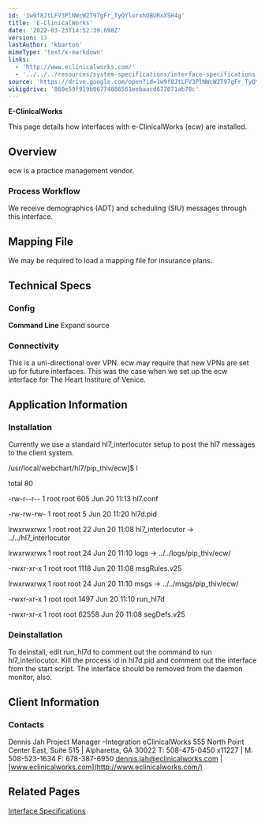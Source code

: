 ```yaml
---
id: '1w9f8JtLFV3PlNWcW2T97gFr_TyQYlorxhOBURxXSH4g'
title: 'E-ClinicalWorks'
date: '2022-03-23T14:52:39.698Z'
version: 13
lastAuthor: 'kbarton'
mimeType: 'text/x-markdown'
links:
  - 'http://www.eclinicalworks.com/'
  - '../../../resources/system-specifications/interface-specifications.md'
source: 'https://drive.google.com/open?id=1w9f8JtLFV3PlNWcW2T97gFr_TyQYlorxhOBURxXSH4g'
wikigdrive: '860e59f919b06774886561eebaacd677071ab78c'
---
```

**E-ClinicalWorks**

This page details how interfaces with e-ClinicalWorks (ecw) are installed.

## Overview

ecw is a practice management vendor.

### Process Workflow

We receive demographics (ADT) and scheduling (SIU) messages through this interface.

## Mapping File

We may be required to load a mapping file for insurance plans.

## Technical Specs

### Config

**Command Line**  Expand source

<profile name="COMMAND_LINE">

<item name="x" value="3" />

<item name="D" value="1" />

<item name="r" value="0" />

</profile>

<profile name="TRANSLATE">

<item name="DOC_TYPES" value="0" />

<item name="DOC_LOCATIONS" value="0" />

<item name="APT_TYPES" value="1" />

<item name="APT_ROOMS" value="0" />

<item name="APT_LOCATIONS" value="1" />

<item name="PAT_ETHNICITY" value="1" />

<item name="PAT_RACE" value="1" />

<item name="OBS_CODE" value="0" />

<item name="ENC_SERV_CODES" value="0" />

<item name="ENC_LOCATIONS" value="0" />

<item name="PATIENT_LOCATIONS" value="0" />

<item name="INS_COMPANY_NAME" value="0" />

<item name="ENC_TYPES" value="1" />

</profile>

<profile name="INTERFACE">

<item name="MASTER" value="1" />

<item name="NAME" value="eCW" />

<item name="RULES_EXT" value=".v25" />

<item name="PID_FILE" value="./hl7d.pid" />

<item name="FORMAT_XTN_USE_PHONE2" value="1" />

<item name="TXA_FIGURE_SERVICE_DATE_OUT" value="0" />

<item name="XCN_REMOVE_LT_ALPHA_FROM_XID" value="0" />

<item name="USE_ACCOUNT_NUMBER_FROM_PID" value="0" />

</profile>

<profile name="HACKS">

<item name="NEURO_HACK" value="1" />

<item name="EXPERIOR_SCHEDULING_HACK" value="1" />

</profile>

<profile name="SCHEDULING">

<item name="NO_ENCOUNTERS" value="1" />

<item name="GET_COMMENTS_FROM_SCH" value="1" />

</profile>

<profile name="INTERNAL_PMR">

<item name="PARTITION" value="ECW" />

<item name="FEILD" value="4" />

<item name="TRIM_LEADING_ALPHA" value="0" />

<item name="ADD_LEADING_ZEROS" value="0" />

<item name="ADD_TRAILING_ZEROS" value="0" />

</profile>

<profile name="EXTERNAL_PMR">

<item name="PARTITION" value="MR" />

<item name="FEILD" value="2" />

<item name="TRIM_LEADING_ALPHA" value="1" />

<item name="TRIM_LEADING_ZEROS" value="0" />

<item name="ADD_LEADING_ZEROS" value="0" />

<item name="ADD_TRAILING_ZEROS" value="0" />

</profile>

<profile name="ATTENDING_USER">

<item name="PROCESS" value="1" />

<item name="DEPT" value="Physicians" />

<item name="STATUS" value="2" />

<item name="PASSWD" value="" />

<item name="OPTIONS" value="5" />

</profile>

<profile name="ADMITTING_USER">

<item name="DEPT" value="Physicians" />

<item name="STATUS" value="2" />

<item name="PASSWD" value="" />

<item name="OPTIONS" value="4" />

</profile>

<profile name="SCHEDULED_USER">

<item name="DEPT" value="Physicians" />

<item name="STATUS" value="2" />

<item name="PASSWD" value="" />

<item name="OPTIONS" value="4" />

</profile>

<profile name="REFERRING_USER">

<item name="PROCESS" value="1" />

<item name="DEPT" value="Referring Physicians" />

<item name="STATUS" value="2" />

<item name="PASSWD" value="" />

<item name="OPTIONS" value="5" />

</profile>

<profile name="FAMILY_USER">

<item name="PROCESS" value="0" />

<item name="DEPT" value="Referring Physicians" />

<item name="STATUS" value="2" />

<item name="PASSWD" value="" />

<item name="OPTIONS" value="5" />

</profile>

<profile name="ORIGINATOR_USER">

<item name="PROCESS" value="1" />

<item name="DEPT" value="Physicians" />

<item name="STATUS" value="2" />

<item name="PASSWD" value="" />

<item name="OPTIONS" value="0" />

</profile>

</interface>

### Connectivity

This is a uni-directional over VPN. ecw may require that new VPNs are set up for future interfaces. This was the case when we set up the ecw interface for The Heart Institure of Venice.

## Application Information

### Installation

Currently we use a standard hl7_interlocutor setup to post the hl7 messages to the client system.

/usr/local/webchart/hl7/pip_thiv/ecw]$ l

total 80

-rw-r--r-- 1 root root   605 Jun 20 11:13 hl7.conf

-rw-rw-rw- 1 root root 	5 Jun 20 11:20 hl7d.pid

lrwxrwxrwx 1 root root	22 Jun 20 11:08 hl7_interlocutor -> ../../hl7_interlocutor

lrwxrwxrwx 1 root root	24 Jun 20 11:10 logs -> ../../logs/pip_thiv/ecw/

-rwxr-xr-x 1 root root  1118 Jun 20 11:08 msgRules.v25

lrwxrwxrwx 1 root root	24 Jun 20 11:10 msgs -> ../../msgs/pip_thiv/ecw/

-rwxr-xr-x 1 root root  1497 Jun 20 11:10 run_hl7d

-rwxr-xr-x 1 root root 62558 Jun 20 11:08 segDefs.v25

### Deinstallation

To deinstall, edit run_hl7d to comment out the command to run hl7_interlocutor. Kill the process id in hl7d.pid and comment out the interface from the start script. The interface should be removed from the daemon monitor, also.

## Client Information

### Contacts

Dennis Jah Project Manager –Integration eClinicalWorks 555 North Point Center East, Suite 515 | Alpharetta, GA 30022 T: 508-475-0450 x11227 | M: 508-523-1634 F: 678-387-6950 dennis.jah@eclinicalworks.com |[ ](http://www.eclinicalworks.com/)[www.eclinicalworks.com](http://www.eclinicalworks.com/)

## Related Pages

[Interface Specifications](../../../resources/system-specifications/interface-specifications.md)
